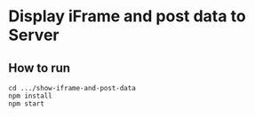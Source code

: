 # Display iFrame and post data to Server

## How to run

```shell
cd .../show-iframe-and-post-data
npm install
npm start
```
